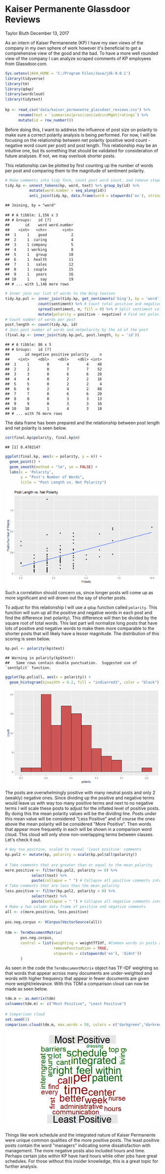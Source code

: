 Kaiser Permanente Glassdoor Reviews
================
Taylor Bluth
December 13, 2017

As an intern of Kaiser Permanenete (KP) I have my own views of the company in my own sphere of work however it's beneficial to get a comprehensive view of the good and the bad. To have a more well rounded view of the company I can analyze scraped comments of KP employees from Glassdoor.com.

``` r
Sys.setenv(JAVA_HOME = 'C:/Program Files/Java/jdk-9.0.1')
library(tidyverse)
library(tm)
library(qdap)
library(wordcloud)
library(tidytext)

kp <- read_csv('data/kaiser_permanente_glassdoor_reviews.csv') %>% 
      rename(text = `summaries|pros|cons|adviceMgmt|ratings`) %>% 
      mutate(id = row_number())
```

Before doing this, I want to address the influence of post size on polarity to make sure a correct polarity analysis is being performed. For now, I will be focusing on the relationship between net polarity (positive word count - negative word count per post) and post length. This relationship may be an intuitive one, but its something that should be validated for consideration of future analyses. If not, we may overlook shorter posts.

This relationship can be plotted by first counting up the number of words per post and comparing them to the magnitude of sentiment polarity.

``` r
# Make comments into tidy form, count post word count, and remove stopwords
tidy.kp <- unnest_tokens(kp, word, text) %>% group_by(id) %>% 
           mutate(word.number = seq_along(id))
           anti_join(tidy.kp, data.frame(word = stopwords('en'), stringsAsFactors = F))
```

    ## Joining, by = "word"

    ## # A tibble: 1,156 x 3
    ## # Groups:   id [?]
    ##       id    word word.number
    ##    <int>   <chr>       <int>
    ##  1     1    good           2
    ##  2     1  caring           4
    ##  3     1 company           5
    ##  4     1 working           8
    ##  5     1   group          10
    ##  6     1  health          11
    ##  7     1   sales          12
    ##  8     1  couple          15
    ##  9     1   years          16
    ## 10     1     say          19
    ## # ... with 1,146 more rows

``` r
# Inner join our list of words to the Bing lexicon           
tidy.kp.pol <- inner_join(tidy.kp, get_sentiments('bing'), by = 'word') %>% 
               count(sentiment) %>% # Count total positive and negative words per post
               spread(sentiment, n, fill = 0) %>% # Split sentiment column into 2 columns
               mutate(polarity = positive - negative) # Find net polarity
# Count number of words per post
post.length <- count(tidy.kp, id) 
# Join post number of words and netpolarity by the id of the post
(final.kp <- inner_join(tidy.kp.pol, post.length, by = 'id'))
```

    ## # A tibble: 86 x 5
    ## # Groups:   id [?]
    ##       id negative positive polarity     n
    ##    <int>    <dbl>    <dbl>    <dbl> <int>
    ##  1     1        0        4        4    48
    ##  2     2        0        7        7    52
    ##  3     3        0        6        6    28
    ##  4     4        0        2        2    16
    ##  5     5        0        2        2     4
    ##  6     6        2        4        2    88
    ##  7     7        0        6        6    20
    ##  8     8        0        3        3    13
    ##  9     9        0        3        3    16
    ## 10    10        1        4        3    18
    ## # ... with 76 more rows

The data frame has been prepared and the relationship between post length and net polarity is seen below.

``` r
cor(final.kp$polarity, final.kp$n)
```

    ## [1] 0.4782147

``` r
ggplot(final.kp, aes(x = polarity, y = n)) +
  geom_point() +   
  geom_smooth(method = "lm", se = FALSE) +
  labs(x = 'Polarity', 
       y = "Post's Number of Words", 
       title = "Post Length vs. Net Polarity")
```

![Post Length vs Polarity](https://github.com/tmbluth/Learning-Text-Analytics/blob/master/figures/KP_Glassdoor/length_v_polarity.png)

Such a correlation should concern us, since longer posts will come up as more significant and will drown out the say of shorter posts.

To adjust for this relationship I will use a `qdap` function called `polarity`. This function will sum up all the positive and negative words in each post and find the difference (net polarity). This difference will then be divided by the square root of total words. This last part will normalize long posts that have lots of positive and negative words to make them more comparable to the shorter posts that will likely have a lesser magnitude. The distribution of this scoring is seen below.

``` r
kp.pol <- polarity(kp$text) 
```

    ## Warning in polarity(kp$text): 
    ##   Some rows contain double punctuation.  Suggested use of `sentSplit` function.

``` r
ggplot(kp.pol$all, aes(x = polarity)) +
  geom_histogram(binwidth = 0.2, fill = "indianred3", color = "black")
```

![Polarity Distribution](https://github.com/tmbluth/Learning-Text-Analytics/blob/master/figures/KP_Glassdoor/polarity_dist.png)

The posts are overwhelmingly positive with many neutral posts and only 2 (weakly) negative ones. Since dividing up the positive and negative terms would leave us with way too many positive terms and next to no negative terms I will scale these posts to adjust for the inflated level of positive posts. By doing this the mean polarity values will be the dividing line. Posts under this mean value will be considered "Less Positive" and of course the ones above the mean polarity will be considered "More Positive". Then words that appear more frequently in each will be shown in a comparison word cloud. This cloud will only show non-overlapping terms between classes. Let's check it out.

``` r
# Way too positive, scaled to reveal 'least positive' comments
kp.pol2 <- mutate(kp, polarity = scale(kp.pol$all$polarity))

# Take comments that are greater than or equal to the mean polarity
more.positive <- filter(kp.pol2, polarity >= 0) %>% 
            select(text) %>% 
            paste(collapse = " ") # Collapse all positive comments into one string
# Take comments that are less than the mean polarity
less.positive <- filter(kp.pol2, polarity < 0) %>% 
            select(text) %>% 
            paste(collapse = " ") # Collapse all negative comments into one string
# Make a two column data frame of positive and negative comments
all <- c(more.positive, less.positive)

pos.neg.corpus <- VCorpus(VectorSource(all)) 
  
tdm <- TermDocumentMatrix(
       pos.neg.corpus, 
       control = list(weighting = weightTfIdf, #Common words in posts are underweighted
                      removePunctuation = TRUE, 
                      stopwords = c(stopwords('en'), 'didnt'))
       )
```

As seen in the code the `TermDocumentMatrix` object has TF-IDF weighting so that words that appear across many documents are under-weighted and words with higher frequency that appear in fewer documents are given more weight/relevance. With this TDM a comparison cloud can now be made as seen below.

``` r
tdm.m <- as.matrix(tdm)
colnames(tdm.m) <- c("Most Positive", "Least Positive")

# Comparison cloud
set.seed(1)
comparison.cloud(tdm.m, max.words = 50, colors = c("darkgreen","darkred"))
```

![Comparison Cloud](https://github.com/tmbluth/Learning-Text-Analytics/blob/master/figures/KP_Glassdoor/comp_cloud.png)

Things like work schedule and the integrated nature of Kaiser Permanente were unique common qualities of the more positive posts. The least positive posts contain the word "managers" indicating some dissatisfaction with management. The more negative posts also included hours and time. Perhaps certain jobs within KP have hard hours while other jobs have great schedules. For those without this insider knowledge, this is a great topic for further analysis.
